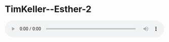 # TimKeller--Esther-2

<audio style="width: 100%;" preload="false" controls controlslist="nodownload"><source src="//cdn.wechat.edu.pl/audio/mp3/old/12193.mp3" type="audio/mpeg">Your browser does not support the audio element.</audio>


